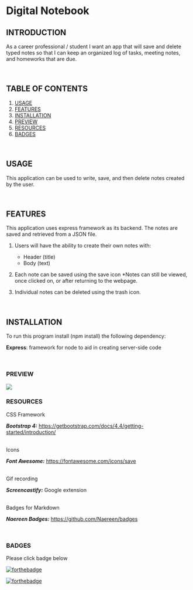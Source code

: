 # Digital Notebook


## INTRODUCTION
As a career professional / student I want an app that will save and delete typed notes so that I can keep an organized log of tasks, meeting notes, and homeworks that are due. 



<br>


## TABLE OF CONTENTS

1. [USAGE](#usage)
2. [FEATURES](#features)
3. [INSTALLATION](#installation)
4. [PREVIEW](#preview)
5. [RESOURCES](#resources)
6. [BADGES](#badges)


<br>

## USAGE

This application can be used to write, save, and then delete notes created by the user.  


<br>

## FEATURES
 This application uses express framework as its backend.
 The notes are saved and retrieved from a JSON file. 

1. Users will have the ability to create their own notes with:
    * Header (title)
    *  Body (text)

2. Each note can be saved using the save icon
    *Notes can still be viewed, once clicked on, or after returning to the webpage.

3. Individual notes can be deleted using the trash icon.


<br>

## INSTALLATION

To run this program install (npm install) the following dependency:

 **Express**: framework for node to aid in creating server-side code


<br>

### PREVIEW

<img src="public\assets\images\Note_Taker_app.gif">



<br>

### RESOURCES

CSS Framework

***Bootstrap 4:*** https://getbootstrap.com/docs/4.4/getting-started/introduction/

<br>
Icons

***Font Awesome:*** https://fontawesome.com/icons/save

<br>
Gif recording

***Screencastify:*** Google extension

<br>
Badges for Markdown

***Naereen Badges:*** https://github.com/Naereen/badges

<br>

### BADGES
Please click badge below 

[![forthebadge](https://forthebadge.com/images/badges/check-it-out.svg)](https://lturner19.github.io/Digital_Notebook/)

[![forthebadge](https://forthebadge.com/images/badges/60-percent-of-the-time-works-every-time.svg)](https://forthebadge.com)
